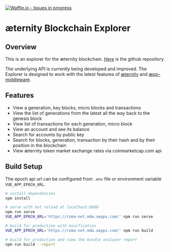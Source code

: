 [![Waffle.io - Issues in progress](https://badge.waffle.io/aeternity/aepp-blockchain-explorer.png?label=in%20progress&title=In%20Progress)](http://waffle.io/aeternity/aepp-blockchain-explorer)
# æternity Blockchain Explorer

## Overview
This is an explorer for the æternity blockchain. [Here](https://github.com/aeternity/aepp-blockchain-explorer) is the github repository.

The underlying API is currently being developed and improved. The Explorer is designed to work with the latest features of [æternity](https://github.com/aeternity/aeternity) and [æpp-middleware](https://github.com/aeternity/aepp-middleware).

## Features
- View a generation, key blocks, micro blocks and transactions
- View the list of generations from the latest all the way back to the genesis block
- View list of transactions for each generation, micro block
- View an account and see its balance
- Search for accounts by public key
- Search for blocks, generation, transaction by their hash and by their position in the blockchain
- View æternity token market exchange rates via coinmarketcap.com api


## Build Setup

The epoch api url can be configured from `.env` file or environment variable `VUE_APP_EPOCH_URL`.

```bash
# install dependencies
npm install

# serve with hot reload at localhost:8080
npm run serve
VUE_APP_EPOCH_URL='https://roma-net.mdw.aepps.com/' npm run serve

# build for production with minification
VUE_APP_EPOCH_URL='https://roma-net.mdw.aepps.com/' npm run build

# build for production and view the bundle analyzer report
npm run build --report
```
